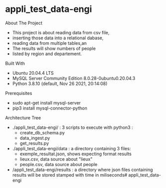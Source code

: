 # appli_test_data-engi
About The Project 
- This project is about reading data from csv file,
- inserting those data into a relational dabase,
- reading data from multiple tables,an
- The results will show numbers of people
- listed by region and departement.

Built With
- Ubuntu 20.04.4 LTS
- MySQL Server Community Edition 8.0.28-0ubuntu0.20.04.3
- Python 3.8.10 (default, Nov 26 2021, 20:14:08)

Prerequisites
- sudo apt-get install mysql-server
- pip3 install mysql-connector-python

Architecture Tree
- ./appli_test_data-engi/ : 
	3 scripts to execute with python3 :
	- create_db_schema.py
	- data_ingest.py
	- get_results.py
- ./appli_test_data-engi/data :
	a directory containing 3 files:
	- exemple_resultat.json, shows expecting format results
	- lieux.csv, data source about "lieux"
	- people.csv, data source about people
- /appli_test_data-engi/results : 
	a directory where json files containing results will be stored stamped with time in miliseconds# appli_test_data-engi
